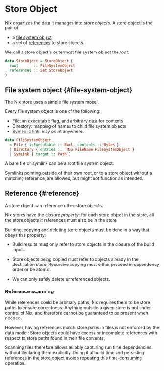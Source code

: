 # Store Object

Nix organizes the data it manages into *store objects*.
A store object is the pair of

  - a [file system object](#file-system-object)
  - a set of [references](#reference) to store objects.

We call a store object's outermost file system object the *root*.

```haskell
data StoreOject = StoreObject {
  root       :: FileSystemObject
, references :: Set StoreObject
}
```

## File system object {#file-system-object}

The Nix store uses a simple file system model.

Every file system object is one of the following:
 - File: an executable flag, and arbitrary data for contents
 - Directory: mapping of names to child file system objects
 - [Symbolic link](https://en.m.wikipedia.org/wiki/Symbolic_link): may point anywhere.

```haskell
data FileSystemObject
  = File { isExecutable :: Bool, contents :: Bytes }
  | Directory { entries ::  Map FileName FileSystemObject }
  | SymLink { target :: Path }
```

A bare file or symlink can be a root file system object.

Symlinks pointing outside of their own root, or to a store object without a matching reference, are allowed, but might not function as intended.

## Reference {#reference}

A store object can reference other store objects.

Nix stores have the *closure property*: for each store object in the store, all the store objects it references must also be in the store.

Building, copying and deleting store objects must be done in a way that obeys this property:

- Build results must only refer to store objects in the closure of the build inputs.

- Store objects being copied must refer to objects already in the destination store.
  Recursive copying must either proceed in dependency order or be atomic.

- We can only safely delete unreferenced objects.

### Reference scanning

While references could be arbitrary paths, Nix requires them to be store paths to ensure correctness.
Anything outside a given store is not under control of Nix, and therefore cannot be guaranteed to be present when needed.

However, having references match store paths in files is not enforced by the data model:
Store objects could have excess or incomplete references with respect to store paths found in their file contents.

Scanning files therefore allows reliably capturing run time dependencies without declaring them explicitly.
Doing it at build time and persisting references in the store object avoids repeating this time-consuming operation.

